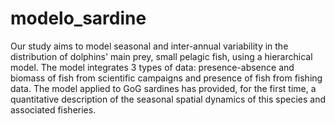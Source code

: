 # modelo_sardine

Our study aims to model seasonal and inter-annual variability in the distribution of dolphins' main prey, small pelagic fish, using a hierarchical model. The model integrates 3 types of data: presence-absence and biomass of fish from scientific campaigns and presence of fish from fishing data. The model applied to GoG sardines has provided, for the first time, a quantitative description of the seasonal spatial dynamics of this species and associated fisheries.
